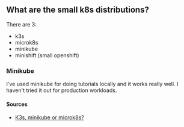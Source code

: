 ## What are the small k8s distributions?

There are 3:

* k3s
* microk8s
* minikube
* minishift (small openshift)

### Minikube

I've used minikube for doing tutorials locally and it works really well.
I haven't tried it out for production workloads.

#### Sources

* [K3s, minikube or microk8s?](https://www.reddit.com/r/kubernetes/comments/be0415/k3s_minikube_or_microk8s/)